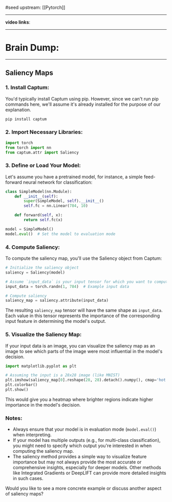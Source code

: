 #seed 
upstream: [[Pytorch]]

---

**video links**: 

---

# Brain Dump: 


--- 
## Saliency Maps 
### 1. Install Captum:
You'd typically install Captum using pip. However, since we can't run pip commands here, we'll assume it's already installed for the purpose of our explanation.

```bash
pip install captum
```

### 2. Import Necessary Libraries:
```python
import torch
from torch import nn
from captum.attr import Saliency
```

### 3. Define or Load Your Model:
Let's assume you have a pretrained model, for instance, a simple feed-forward neural network for classification:

```python
class SimpleModel(nn.Module):
    def __init__(self):
        super(SimpleModel, self).__init__()
        self.fc = nn.Linear(784, 10)

    def forward(self, x):
        return self.fc(x)

model = SimpleModel()
model.eval()  # Set the model to evaluation mode
```

### 4. Compute Saliency:
To compute the saliency map, you'll use the Saliency object from Captum:

```python
# Initialize the saliency object
saliency = Saliency(model)

# Assume `input_data` is your input tensor for which you want to compute the saliency map
input_data = torch.randn(1, 784)  # Example input data

# Compute saliency
saliency_map = saliency.attribute(input_data)
```

The resulting `saliency_map` tensor will have the same shape as `input_data`. Each value in this tensor represents the importance of the corresponding input feature in determining the model's output.

### 5. Visualize the Saliency Map:
If your input data is an image, you can visualize the saliency map as an image to see which parts of the image were most influential in the model's decision.

```python
import matplotlib.pyplot as plt

# Assuming the input is a 28x28 image (like MNIST)
plt.imshow(saliency_map[0].reshape(28, 28).detach().numpy(), cmap='hot')
plt.colorbar()
plt.show()
```

This would give you a heatmap where brighter regions indicate higher importance in the model's decision.

### Notes:
- Always ensure that your model is in evaluation mode (`model.eval()`) when interpreting.
- If your model has multiple outputs (e.g., for multi-class classification), you might need to specify which output you're interested in when computing the saliency map.
- The saliency method provides a simple way to visualize feature importance but may not always provide the most accurate or comprehensive insights, especially for deeper models. Other methods like Integrated Gradients or DeepLIFT can provide more detailed insights in such cases.

Would you like to see a more concrete example or discuss another aspect of saliency maps?




